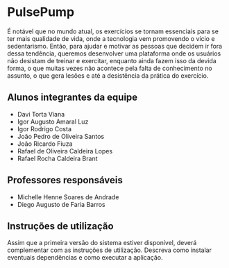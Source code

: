 # PulsePump

É notável que no mundo atual, os exercícios se tornam essenciais para se ter mais qualidade de vida, onde a tecnologia vem promovendo o vício e sedentarismo. Então, para ajudar e motivar as pessoas que decidem ir fora dessa tendência, queremos desenvolver uma plataforma onde os usuários não desistam de treinar e exercitar, enquanto ainda fazem isso da devida forma, o que muitas vezes não acontece pela falta de conhecimento no assunto, o que gera lesões e até a desistência da prática do exercício.

## Alunos integrantes da equipe

* Davi Torta Viana
* Igor Augusto Amaral Luz
* Igor Rodrigo Costa
* João Pedro de Oliveira Santos
* João Ricardo Fiuza
* Rafael de Oliveira Caldeira Lopes
* Rafael Rocha Caldeira Brant

## Professores responsáveis

* Michelle Henne Soares de Andrade
* Diego Augusto de Faria Barros

## Instruções de utilização

Assim que a primeira versão do sistema estiver disponível, deverá complementar com as instruções de utilização. Descreva como instalar eventuais dependências e como executar a aplicação.
